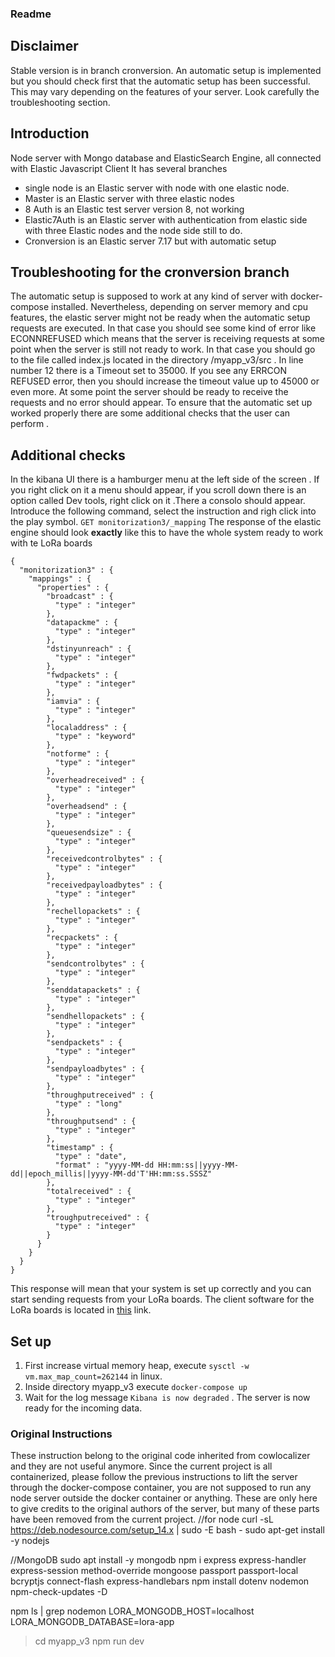
### Readme
## Disclaimer
Stable version is in branch cronversion. An automatic setup is implemented but you should check first that the automatic setup has been successful. This may vary depending on the features of your server. Look carefully the troubleshooting section.

## Introduction
Node server with Mongo database and ElasticSearch Engine, all connected with Elastic Javascript Client
It has several branches
- single node is an Elastic server with node with one elastic node.
- Master is an Elastic server with three elastic nodes
- 8 Auth is an Elastic test server version 8, not working
- Elastic7Auth is an Elastic server with authentication from elastic side with three Elastic nodes and the node side still to do.
- Cronversion is an Elastic server 7.17 but with automatic setup
## Troubleshooting for the cronversion branch
The automatic setup is supposed to work at any kind of server with docker-compose installed. Nevertheless, depending on server memory and cpu features, the elastic server might not be ready when the automatic setup requests are executed. In that case you should see some kind of error like ECONNREFUSED which means that the server is receiving requests at some point when the server is still not ready to work. In that case you should go to the file called index.js located in the directory /myapp_v3/src . In line number 12 there is a Timeout set to 35000. If you see any ERRCON REFUSED error, then you should increase the timeout value up to 45000 or even more. At some point the server should be ready to receive the requests and no error should appear. To ensure that the automatic set up worked properly there are some additional checks that the user can perform .
## Additional checks
In the kibana UI there is a hamburger menu at the left side of the screen . If you right click on it a menu should appear, if you scroll down there is an option called Dev tools, right click on it .There a consolo should appear. Introduce the following command, select the instruction and righ click into the play symbol.
`GET monitorization3/_mapping`
The response of the elastic engine should look **exactly** like this to have the whole system ready to work with te LoRa boards
```
{
  "monitorization3" : {
    "mappings" : {
      "properties" : {
        "broadcast" : {
          "type" : "integer"
        },
        "datapackme" : {
          "type" : "integer"
        },
        "dstinyunreach" : {
          "type" : "integer"
        },
        "fwdpackets" : {
          "type" : "integer"
        },
        "iamvia" : {
          "type" : "integer"
        },
        "localaddress" : {
          "type" : "keyword"
        },
        "notforme" : {
          "type" : "integer"
        },
        "overheadreceived" : {
          "type" : "integer"
        },
        "overheadsend" : {
          "type" : "integer"
        },
        "queuesendsize" : {
          "type" : "integer"
        },
        "receivedcontrolbytes" : {
          "type" : "integer"
        },
        "receivedpayloadbytes" : {
          "type" : "integer"
        },
        "rechellopackets" : {
          "type" : "integer"
        },
        "recpackets" : {
          "type" : "integer"
        },
        "sendcontrolbytes" : {
          "type" : "integer"
        },
        "senddatapackets" : {
          "type" : "integer"
        },
        "sendhellopackets" : {
          "type" : "integer"
        },
        "sendpackets" : {
          "type" : "integer"
        },
        "sendpayloadbytes" : {
          "type" : "integer"
        },
        "throughputreceived" : {
          "type" : "long"
        },
        "throughputsend" : {
          "type" : "integer"
        },
        "timestamp" : {
          "type" : "date",
          "format" : "yyyy-MM-dd HH:mm:ss||yyyy-MM-dd||epoch_millis||yyyy-MM-dd'T'HH:mm:ss.SSSZ"
        },
        "totalreceived" : {
          "type" : "integer"
        },
        "troughputreceived" : {
          "type" : "integer"
        }
      }
    }
  }
}
```
This response will mean that your system is set up correctly and you can start sending requests from your LoRa boards.
The client software for the LoRa boards is located in [this](https://github.com/pellax/TFG) link.
## Set up 
1. First increase virtual memory heap, execute `sysctl -w vm.max_map_count=262144` in linux.
2. Inside directory myapp_v3 execute
`docker-compose up `
3. Wait for the log message `Kibana is now degraded` . The server is now ready for the incoming data.


### Original Instructions
These instruction belong to the original code inherited from cowlocalizer and they are not useful anymore. Since the current project is all containerized, please follow the previous instructions to lift the server through the docker-compose container, you are not supposed to run any node server outside the docker container or anything. These are only here to give credits to the original authors of the server, but many of these parts have been removed from the current project. 
//for node
curl -sL https://deb.nodesource.com/setup_14.x | sudo -E bash -
sudo apt-get install -y nodejs

//MongoDB
sudo apt install -y mongodb
npm i express express-handler express-session method-override mongoose passport passport-local bcryptjs connect-flash express-handlebars
npm install dotenv nodemon npm-check-updates -D

npm ls | grep nodemon
LORA_MONGODB_HOST=localhost
LORA_MONGODB_DATABASE=lora-app

>cd myapp_v3
>npm run dev
